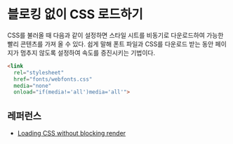 # 블로킹 없이 CSS 로드하기

CSS를 불러올 때 다음과 같이 설정하면 스타일 시트를 비동기로 다운로드하여 가능한 빨리 콘텐츠를 가져 올 수 있다. 쉽게 말해 폰트 파일과 CSS를 다운로드 받는 동안 페이지가 멈추지 않도록 설정하여 속도를 증진시키는 기법이다.

```html
<link
  rel="stylesheet"
  href="fonts/webfonts.css"
  media="none"
  onload="if(media!='all')media='all'">
```

## 레퍼런스

* [Loading CSS without blocking render](https://keithclark.co.uk/articles/loading-css-without-blocking-render/)
